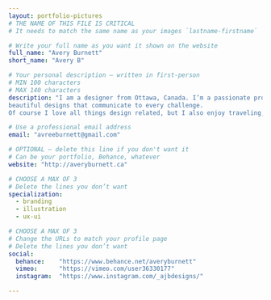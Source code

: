 ```yaml
---
layout: portfolio-pictures
# THE NAME OF THIS FILE IS CRITICAL
# It needs to match the same name as your images `lastname-firstname`

# Write your full name as you want it shown on the website
full_name: "Avery Burnett"
short_name: "Avery B"

# Your personal description — written in first-person
# MIN 100 characters
# MAX 140 characters
description: "I am a designer from Ottawa, Canada. I’m a passionate problem solver and love designing for myself and others. My focus is packaging design, branding & identity, UI/UX, illustration and print media. Most of all I make
beautiful designs that communicate to every challenge.
Of course I love all things design related, but I also enjoy traveling, drinking tea, crafting and my cat. When I’m not designing you can find me enjoying the outdoors or spending time with friends and family."

# Use a professional email address
email: "avreeburnett@gmail.com"

# OPTIONAL — delete this line if you don't want it
# Can be your portfolio, Behance, whatever
website: "http://averyburnett.ca"

# CHOOSE A MAX OF 3
# Delete the lines you don’t want
specialization:
  - branding
  - illustration
  - ux-ui

# CHOOSE A MAX OF 3
# Change the URLs to match your profile page
# Delete the lines you don’t want
social:
  behance:    "https://www.behance.net/averyburnett"
  vimeo:      "https://vimeo.com/user36330177"
  instagram:  "https://www.instagram.com/_ajbdesigns/"

---
```

